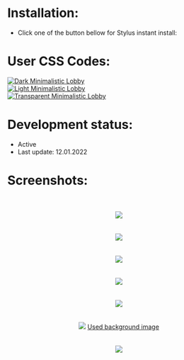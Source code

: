 # Installation:
 - Click one of the button bellow for Stylus instant install:

# User CSS Codes:
[![Dark Minimalistic Lobby](https://img.shields.io/badge/Instant%20install%20-%20Dark%20Minimalistic%20Lobby-2B2721.svg?style=popout&logoColor=000000&labelColor=B58863&logo=lichess)](https://raw.githubusercontent.com/MyCodeIsntWorking/Lichess.org/main/Stylus/Themes/sources/dark-minimalistic-lobby.user.css)<br>
[![Light Minimalistic Lobby](https://img.shields.io/badge/Instant%20install%20-%20Light%20Minimalistic%20Lobby-FFFFFF.svg?style=popout&logoColor=000000&labelColor=B58863&logo=lichess)](https://raw.githubusercontent.com/MyCodeIsntWorking/Lichess.org/main/Stylus/Themes/sources/light-minimalistic-lobby.user.css)<br>
[![Transparent Minimalistic Lobby](https://img.shields.io/badge/Instant%20install%20-%20Transparent%20Minimalistic%20Lobby-D6D5D3.svg?style=popout&logoColor=000000&labelColor=B58863&logo=lichess)](https://raw.githubusercontent.com/MyCodeIsntWorking/Lichess.org/main/Stylus/Themes/sources/transparent-minimalistic-lobby.user.css)<br>

# Development status:
 - Active
 - Last update: 12.01.2022

# Screenshots:
<p align="center">
 <br><br>
<image src="https://raw.githubusercontent.com/MyCodeIsntWorking/Lichess.org/main/Stylus/Themes/sources/images/screenshots/seperator.png"><br><br><br>
<image src="https://raw.githubusercontent.com/MyCodeIsntWorking/Lichess.org/main/Stylus/Themes/sources/images/screenshots/dark-minimalistic-lobby.png"><br><br><br>
<image src="https://raw.githubusercontent.com/MyCodeIsntWorking/Lichess.org/main/Stylus/Themes/sources/images/screenshots/seperator.png"><br><br><br>
<image src="https://raw.githubusercontent.com/MyCodeIsntWorking/Lichess.org/main/Stylus/Themes/sources/images/screenshots/light-minimalistic-lobby.png"><br><br><br>
<image src="https://raw.githubusercontent.com/MyCodeIsntWorking/Lichess.org/main/Stylus/Themes/sources/images/screenshots/seperator.png"><br><br><br>
<image src="https://raw.githubusercontent.com/MyCodeIsntWorking/Lichess.org/main/Stylus/Themes/sources/images/screenshots/transparent-minimalistic-lobby.png">
<a href="https://raw.githubusercontent.com/MyCodeIsntWorking/Lichess.org/main/Stylus/Themes/sources/images/backgrounds/001.png">Used background image</a><br><br><br>
<image src="https://raw.githubusercontent.com/MyCodeIsntWorking/Lichess.org/main/Stylus/Themes/sources/images/screenshots/seperator.png"><br><br><br>
</p>
